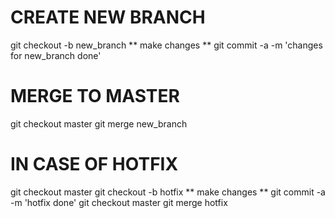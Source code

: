 # CREATE NEW BRANCH
git checkout -b new_branch
** make changes **
git commit -a -m 'changes for new_branch done'
# MERGE TO MASTER
git checkout master
git merge new_branch

# IN CASE OF HOTFIX
git checkout master
git checkout -b hotfix
** make changes **
git commit -a -m 'hotfix done'
git checkout master
git merge hotfix